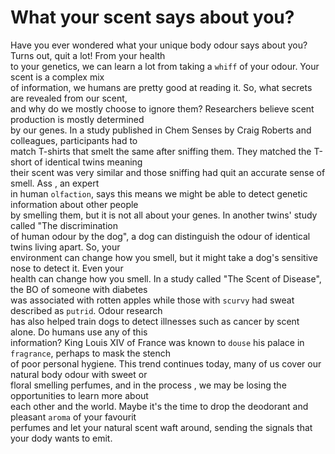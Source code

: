 # What your scent says about you?  

Have you ever wondered what your unique body odour says about you? Turns out, quit a lot! From your health  
to your genetics, we can learn a lot from taking a `whiff` of  your odour. Your scent is a complex mix  
of information, we humans are pretty good at reading it. So, what secrets are revealed from our scent,  
and why do we mostly choose to ignore them? Researchers believe scent production is mostly determined  
by our genes. In a study published in Chem Senses by Craig Roberts and colleagues, participants had to  
match T-shirts that smelt the same after sniffing them. They matched the T-short of identical twins meaning  
their scent was very similar and those sniffing had quit an accurate sense of smell. Ass , an expert  
in human `olfaction`, says this means we might be able to detect genetic information about other people  
by smelling them, but it is not all about your genes. In another twins' study called "The discrimination  
of human odour by the dog", a dog can distinguish the odour of identical twins living apart. So, your  
environment can change how you smell, but it might take a dog's sensitive nose to detect it. Even your  
health can change how you smell. In a study called "The Scent of Disease", the BO of someone with diabetes  
was associated with rotten apples while those with `scurvy` had sweat described as `putrid`. Odour research  
has also helped train dogs to detect illnesses such as cancer by scent alone. Do humans use any of this  
information? King Louis XIV of France was known to `douse` his palace in `fragrance`, perhaps to mask the stench  
of poor personal hygiene. This trend continues today, many of us cover our natural body odour with sweet or  
floral smelling perfumes, and in the process , we may be losing the opportunities to learn more about  
each other and the world. Maybe it's the time to drop the deodorant and pleasant `aroma` of your favourit  
perfumes and let your natural scent waft around, sending the signals that your dody wants to emit.  
